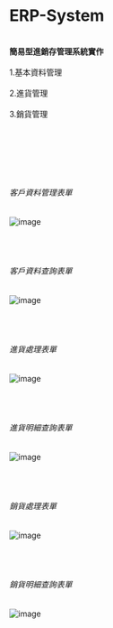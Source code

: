 # ERP-System
</br>**簡易型進銷存管理系統實作**</br>
</br>1.基本資料管理</br>
</br>2.進貨管理</br>
</br>3.銷貨管理</br>
</br></br>
</br></br>
</br></br>
</br>*客戶資料管理表單*</br>
</br></br>
![image](https://github.com/louis0819/ERP-System/blob/master/show1.jpg)
</br></br>
</br></br>
</br>*客戶資料查詢表單*</br>
</br></br>
![image](https://github.com/louis0819/ERP-System/blob/master/show2.jpg)
</br></br>
</br></br>
</br>*進貨處理表單*</br>
</br></br>
![image](https://github.com/louis0819/ERP-System/blob/master/show3.jpg)
</br></br>
</br></br>
</br>*進貨明細查詢表單*</br>
</br></br>
![image](https://github.com/louis0819/ERP-System/blob/master/show4.jpg)
</br></br>
</br></br>
</br>*銷貨處理表單*</br>
</br></br>
![image](https://github.com/louis0819/ERP-System/blob/master/show5.jpg)
</br></br>
</br></br>
</br>*銷貨明細查詢表單*</br>
</br></br>
![image](https://github.com/louis0819/ERP-System/blob/master/show6.jpg)
